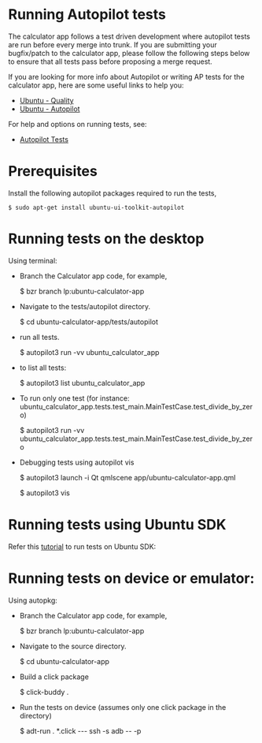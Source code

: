 Running Autopilot tests
=======================

The calculator app follows a test driven development where autopilot tests are run before every merge into trunk. If you are submitting your bugfix/patch to the calculator app, please follow the following steps below to ensure that all tests pass before proposing a merge request.

If you are looking for more info about Autopilot or writing AP tests for the calculator app, here are some useful links to help you:

- [Ubuntu - Quality](http://developer.ubuntu.com/start/quality)
- [Ubuntu - Autopilot](https://developer.ubuntu.com/api/autopilot/python/1.5.0/)

For help and options on running tests, see:

- [Autopilot Tests](https://developer.ubuntu.com/en/start/platform/guides/running-autopilot-tests/)

Prerequisites
=============

Install the following autopilot packages required to run the tests,

    $ sudo apt-get install ubuntu-ui-toolkit-autopilot

Running tests on the desktop
============================

Using terminal:

*  Branch the Calculator app code, for example,

    $ bzr branch lp:ubuntu-calculator-app
    
*  Navigate to the tests/autopilot directory.

    $ cd ubuntu-calculator-app/tests/autopilot

*  run all tests.

    $ autopilot3 run -vv ubuntu_calculator_app

* to list all tests:

    $ autopilot3 list ubuntu_calculator_app

 * To run only one test (for instance: ubuntu_calculator_app.tests.test_main.MainTestCase.test_divide_by_zero)

    $ autopilot3 run -vv ubuntu_calculator_app.tests.test_main.MainTestCase.test_divide_by_zero

* Debugging tests using autopilot vis

    $ autopilot3 launch -i Qt qmlscene app/ubuntu-calculator-app.qml

    $ autopilot3 vis

Running tests using Ubuntu SDK
==============================

Refer this [tutorial](https://developer.ubuntu.com/en/start/platform/guides/running-autopilot-tests/) to run tests on Ubuntu SDK: 

Running tests on device or emulator:
====================================

Using autopkg:

*  Branch the Calculator app code, for example,

    $ bzr branch lp:ubuntu-calculator-app

*  Navigate to the source directory.

    $ cd ubuntu-calculator-app

*  Build a click package
    
    $ click-buddy .

*  Run the tests on device (assumes only one click package in the directory)

    $ adt-run . *.click --- ssh -s adb -- -p <PASSWORD>

